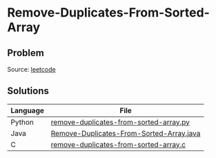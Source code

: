 # Remove-Duplicates-From-Sorted-Array

## Problem
Source: [leetcode](https://leetcode.com/problems/remove-duplicates-from-sorted-array/)

## Solutions
| Language | File |
|----------|------|
| Python | [remove-duplicates-from-sorted-array.py](python/remove-duplicates-from-sorted-array.py) |
| Java | [Remove-Duplicates-From-Sorted-Array.java](java/Remove-Duplicates-From-Sorted-Array.java) |
| C | [remove-duplicates-from-sorted-array.c](c/remove-duplicates-from-sorted-array.c) |